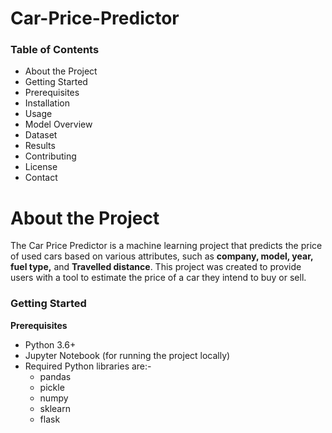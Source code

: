 # Car-Price-Predictor
<h3>Table of Contents</h3>
<ul><li>About the Project</li>
<li>Getting Started</li>
<li>Prerequisites</li>
<li>Installation</li>
<li>Usage</li>
<li>Model Overview</li>
<li>Dataset</li>
<li>Results</li>
<li>Contributing</li>
<li>License</li>
<li>Contact</li></ul>

# About the Project
The Car Price Predictor is a machine learning project that predicts the price of used cars based on various attributes, such as <b>company, model, year, fuel type,</b> and <b>Travelled distance</b>. This project was created to provide users with a tool to estimate the price of a car they intend to buy or sell.

<h3>Getting Started</h3>
<b>Prerequisites</b>
<ul><li>Python 3.6+</li>
<li>Jupyter Notebook (for running the project locally)</li>
<li>Required Python libraries are:-
 <ul><li>pandas</li> 
  <li>pickle</li>
  <li>numpy</li>
  <li>sklearn</li>
  <li>flask</li></ul></li></ul>
